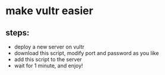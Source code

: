 # make vultr easier
## steps:
* deploy a new server on vultr
* download this script, modify port and password as you like
* add this script to the server
* wait for 1 minute, and enjoy!
